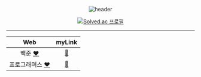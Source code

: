 <div align=center>

![header](https://capsule-render.vercel.app/api?type=waving&color=auto&height=150&section=header&text=ALGORITHM%20🌱&fontSize=40&fontColor=392f31)  

[![Solved.ac 프로필](http://mazassumnida.wtf/api/v2/generate_badge?boj=rlaxogus505)](https://solved.ac/rlaxogus505/)

<hr>

| Web | myLink                          |
| :--: | :--------------------------: |
| 백준           </t>[❤️](https://www.acmicpc.net/) | [🤍](./Baekjoon) |
| 프로그래머스   </t>[❤️](https://programmers.co.kr/) | [🤍](./Programmers) |
  
</div>